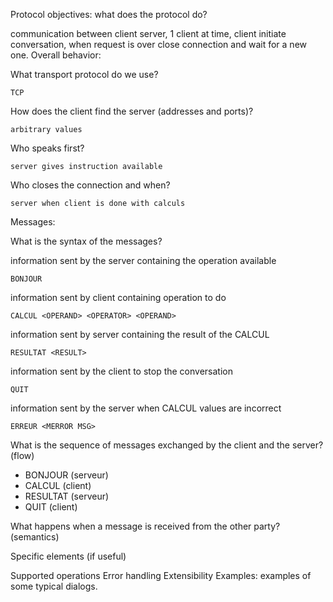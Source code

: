 Protocol objectives: what does the protocol do?

communication between client server, 1 client at time, client initiate conversation, when request is over close connection and wait for a new one.
Overall behavior:

What transport protocol do we use?

    TCP
How does the client find the server (addresses and ports)?

    arbitrary values

Who speaks first?

    server gives instruction available

Who closes the connection and when?

    server when client is done with calculs

Messages:

What is the syntax of the messages?

information sent by the server containing the operation available

    BONJOUR

information sent by client containing operation to do

    CALCUL <OPERAND> <OPERATOR> <OPERAND>
information sent by server containing the result of the CALCUL

    RESULTAT <RESULT>

information sent by the client to stop the conversation

    QUIT

information sent by the server when CALCUL values are incorrect

    ERREUR <MERROR MSG>

What is the sequence of messages exchanged by the client and the server? (flow)
- BONJOUR (serveur)
- CALCUL (client)
- RESULTAT (serveur)
- QUIT (client)

What happens when a message is received from the other party? (semantics)
    
Specific elements (if useful)

Supported operations
Error handling
Extensibility
Examples: examples of some typical dialogs.